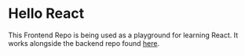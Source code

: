 # Hello React

This Frontend Repo is being used as a playground for learning React. It works alongside the backend repo found [here](https://github.com/Kerynn/hello_backend).